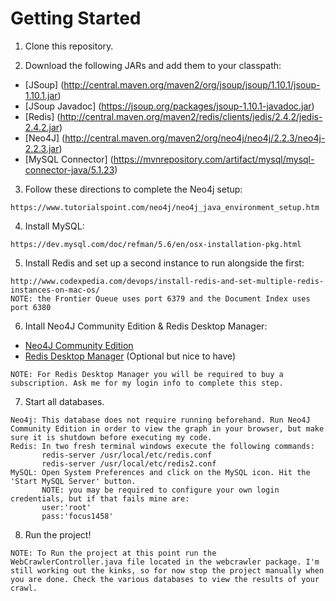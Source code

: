 # Getting Started

1) Clone this repository.

2) Download the following JARs and add them to your classpath:
- [JSoup] (http://central.maven.org/maven2/org/jsoup/jsoup/1.10.1/jsoup-1.10.1.jar)
- [JSoup Javadoc] (https://jsoup.org/packages/jsoup-1.10.1-javadoc.jar)
- [Redis] (http://central.maven.org/maven2/redis/clients/jedis/2.4.2/jedis-2.4.2.jar)
- [Neo4J] (http://central.maven.org/maven2/org/neo4j/neo4j/2.2.3/neo4j-2.2.3.jar)
- [MySQL Connector] (https://mvnrepository.com/artifact/mysql/mysql-connector-java/5.1.23)

        
3) Follow these directions to complete the Neo4j setup:
```
https://www.tutorialspoint.com/neo4j/neo4j_java_environment_setup.htm
```        
4) Install MySQL:
```
https://dev.mysql.com/doc/refman/5.6/en/osx-installation-pkg.html
```
5) Install Redis and set up a second instance to run alongside the first:
```
http://www.codexpedia.com/devops/install-redis-and-set-multiple-redis-instances-on-mac-os/
NOTE: the Frontier Queue uses port 6379 and the Document Index uses port 6380
```        
6) Intall Neo4J Community Edition & Redis Desktop Manager:

- [Neo4J Community Edition](https://neo4j.com/download/)
- [Redis Desktop Manager](https://redisdesktop.com/) (Optional but nice to have)
```
NOTE: For Redis Desktop Manager you will be required to buy a subscription. Ask me for my login info to complete this step.
```
7) Start all databases.
```
Neo4j: This database does not require running beforehand. Run Neo4J Community Edition in order to view the graph in your browser, but make sure it is shutdown before executing my code.
Redis: In two fresh terminal windows execute the following commands: 
       redis-server /usr/local/etc/redis.conf
       redis-server /usr/local/etc/redis2.conf
MySQL: Open System Preferences and click on the MySQL icon. Hit the 'Start MySQL Server' button.
       NOTE: you may be required to configure your own login credentials, but if that fails mine are: 
       user:'root' 
       pass:'focus1458'
```
8) Run the project!
```
NOTE: To Run the project at this point run the WebCrawlerController.java file located in the webcrawler package. I'm still working out the kinks, so for now stop the project manually when you are done. Check the various databases to view the results of your crawl.
```  



 
